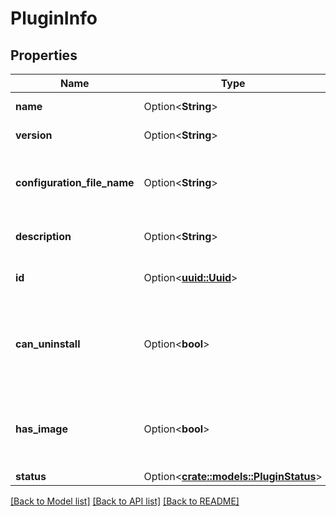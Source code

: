 # PluginInfo

## Properties

Name | Type | Description | Notes
------------ | ------------- | ------------- | -------------
**name** | Option<**String**> | Gets or sets the name. | [optional]
**version** | Option<**String**> | Gets or sets the version. | [optional]
**configuration_file_name** | Option<**String**> | Gets or sets the name of the configuration file. | [optional]
**description** | Option<**String**> | Gets or sets the description. | [optional]
**id** | Option<[**uuid::Uuid**](uuid::Uuid.md)> | Gets or sets the unique id. | [optional]
**can_uninstall** | Option<**bool**> | Gets or sets a value indicating whether the plugin can be uninstalled. | [optional]
**has_image** | Option<**bool**> | Gets or sets a value indicating whether this plugin has a valid image. | [optional]
**status** | Option<[**crate::models::PluginStatus**](PluginStatus.md)> |  | [optional]

[[Back to Model list]](../README.md#documentation-for-models) [[Back to API list]](../README.md#documentation-for-api-endpoints) [[Back to README]](../README.md)


